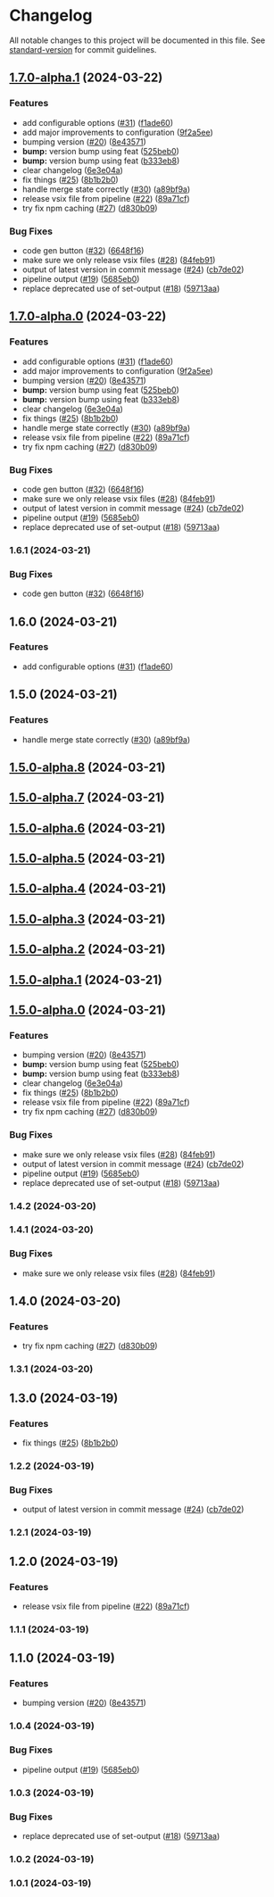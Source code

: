 # Changelog

All notable changes to this project will be documented in this file. See [standard-version](https://github.com/conventional-changelog/standard-version) for commit guidelines.

## [1.7.0-alpha.1](https://github.com/qvotaxon/translation-file-watcher/compare/v0.1.9...v1.7.0-alpha.1) (2024-03-22)


### Features

* add configurable options ([#31](https://github.com/qvotaxon/translation-file-watcher/issues/31)) ([f1ade60](https://github.com/qvotaxon/translation-file-watcher/commit/f1ade60234c502d2317bebf1f5d8db28dc38f453))
* add major improvements to configuration ([9f2a5ee](https://github.com/qvotaxon/translation-file-watcher/commit/9f2a5ee3ec13e9a158fc6727e629a5a727b53974))
* bumping version ([#20](https://github.com/qvotaxon/translation-file-watcher/issues/20)) ([8e43571](https://github.com/qvotaxon/translation-file-watcher/commit/8e43571c9ed18c66004b182c86ea543fa2c9d6dc))
* **bump:** version bump using feat ([525beb0](https://github.com/qvotaxon/translation-file-watcher/commit/525beb03a852fad93edb2d27788d1033179b5084))
* **bump:** version bump using feat ([b333eb8](https://github.com/qvotaxon/translation-file-watcher/commit/b333eb8ab0ac4d33f5afed96bd606ae90cd24fb7))
* clear changelog ([6e3e04a](https://github.com/qvotaxon/translation-file-watcher/commit/6e3e04a3b474f23c3e372bff956aaa5795489285))
* fix things ([#25](https://github.com/qvotaxon/translation-file-watcher/issues/25)) ([8b1b2b0](https://github.com/qvotaxon/translation-file-watcher/commit/8b1b2b074633edea7a22c5c793f4d3fac3d70e05))
* handle merge state correctly ([#30](https://github.com/qvotaxon/translation-file-watcher/issues/30)) ([a89bf9a](https://github.com/qvotaxon/translation-file-watcher/commit/a89bf9abb726d0e4338afa643a583a60183491ee))
* release vsix file from pipeline ([#22](https://github.com/qvotaxon/translation-file-watcher/issues/22)) ([89a71cf](https://github.com/qvotaxon/translation-file-watcher/commit/89a71cf1fcd1ab98291e0af08540a84da40180c6))
* try fix npm caching ([#27](https://github.com/qvotaxon/translation-file-watcher/issues/27)) ([d830b09](https://github.com/qvotaxon/translation-file-watcher/commit/d830b094591bdbcc06c5bc24edbfdb0578fff61f))


### Bug Fixes

* code gen button ([#32](https://github.com/qvotaxon/translation-file-watcher/issues/32)) ([6648f16](https://github.com/qvotaxon/translation-file-watcher/commit/6648f168da325a4a6aa3cff4c4b2d5169143b936))
* make sure we only release vsix files ([#28](https://github.com/qvotaxon/translation-file-watcher/issues/28)) ([84feb91](https://github.com/qvotaxon/translation-file-watcher/commit/84feb912e4c705cb29184b5ce1181fa1cb3915db))
* output of latest version in commit message ([#24](https://github.com/qvotaxon/translation-file-watcher/issues/24)) ([cb7de02](https://github.com/qvotaxon/translation-file-watcher/commit/cb7de02592fb702909d2a56c41d389309d7f0ae3))
* pipeline output ([#19](https://github.com/qvotaxon/translation-file-watcher/issues/19)) ([5685eb0](https://github.com/qvotaxon/translation-file-watcher/commit/5685eb09bf0543fd9086ce31086b434c3b522d5c))
* replace deprecated use of set-output ([#18](https://github.com/qvotaxon/translation-file-watcher/issues/18)) ([59713aa](https://github.com/qvotaxon/translation-file-watcher/commit/59713aac9e12f4c55b6c18cc4031f8e7282f2eb9))

## [1.7.0-alpha.0](https://github.com/qvotaxon/translation-file-watcher/compare/v0.1.9...v1.7.0-alpha.0) (2024-03-22)


### Features

* add configurable options ([#31](https://github.com/qvotaxon/translation-file-watcher/issues/31)) ([f1ade60](https://github.com/qvotaxon/translation-file-watcher/commit/f1ade60234c502d2317bebf1f5d8db28dc38f453))
* add major improvements to configuration ([9f2a5ee](https://github.com/qvotaxon/translation-file-watcher/commit/9f2a5ee3ec13e9a158fc6727e629a5a727b53974))
* bumping version ([#20](https://github.com/qvotaxon/translation-file-watcher/issues/20)) ([8e43571](https://github.com/qvotaxon/translation-file-watcher/commit/8e43571c9ed18c66004b182c86ea543fa2c9d6dc))
* **bump:** version bump using feat ([525beb0](https://github.com/qvotaxon/translation-file-watcher/commit/525beb03a852fad93edb2d27788d1033179b5084))
* **bump:** version bump using feat ([b333eb8](https://github.com/qvotaxon/translation-file-watcher/commit/b333eb8ab0ac4d33f5afed96bd606ae90cd24fb7))
* clear changelog ([6e3e04a](https://github.com/qvotaxon/translation-file-watcher/commit/6e3e04a3b474f23c3e372bff956aaa5795489285))
* fix things ([#25](https://github.com/qvotaxon/translation-file-watcher/issues/25)) ([8b1b2b0](https://github.com/qvotaxon/translation-file-watcher/commit/8b1b2b074633edea7a22c5c793f4d3fac3d70e05))
* handle merge state correctly ([#30](https://github.com/qvotaxon/translation-file-watcher/issues/30)) ([a89bf9a](https://github.com/qvotaxon/translation-file-watcher/commit/a89bf9abb726d0e4338afa643a583a60183491ee))
* release vsix file from pipeline ([#22](https://github.com/qvotaxon/translation-file-watcher/issues/22)) ([89a71cf](https://github.com/qvotaxon/translation-file-watcher/commit/89a71cf1fcd1ab98291e0af08540a84da40180c6))
* try fix npm caching ([#27](https://github.com/qvotaxon/translation-file-watcher/issues/27)) ([d830b09](https://github.com/qvotaxon/translation-file-watcher/commit/d830b094591bdbcc06c5bc24edbfdb0578fff61f))


### Bug Fixes

* code gen button ([#32](https://github.com/qvotaxon/translation-file-watcher/issues/32)) ([6648f16](https://github.com/qvotaxon/translation-file-watcher/commit/6648f168da325a4a6aa3cff4c4b2d5169143b936))
* make sure we only release vsix files ([#28](https://github.com/qvotaxon/translation-file-watcher/issues/28)) ([84feb91](https://github.com/qvotaxon/translation-file-watcher/commit/84feb912e4c705cb29184b5ce1181fa1cb3915db))
* output of latest version in commit message ([#24](https://github.com/qvotaxon/translation-file-watcher/issues/24)) ([cb7de02](https://github.com/qvotaxon/translation-file-watcher/commit/cb7de02592fb702909d2a56c41d389309d7f0ae3))
* pipeline output ([#19](https://github.com/qvotaxon/translation-file-watcher/issues/19)) ([5685eb0](https://github.com/qvotaxon/translation-file-watcher/commit/5685eb09bf0543fd9086ce31086b434c3b522d5c))
* replace deprecated use of set-output ([#18](https://github.com/qvotaxon/translation-file-watcher/issues/18)) ([59713aa](https://github.com/qvotaxon/translation-file-watcher/commit/59713aac9e12f4c55b6c18cc4031f8e7282f2eb9))

### 1.6.1 (2024-03-21)


### Bug Fixes

* code gen button ([#32](https://github.com/qvotaxon/translation-file-watcher/issues/32)) ([6648f16](https://github.com/qvotaxon/translation-file-watcher/commit/6648f168da325a4a6aa3cff4c4b2d5169143b936))

## 1.6.0 (2024-03-21)


### Features

* add configurable options ([#31](https://github.com/qvotaxon/translation-file-watcher/issues/31)) ([f1ade60](https://github.com/qvotaxon/translation-file-watcher/commit/f1ade60234c502d2317bebf1f5d8db28dc38f453))

## 1.5.0 (2024-03-21)


### Features

* handle merge state correctly ([#30](https://github.com/qvotaxon/translation-file-watcher/issues/30)) ([a89bf9a](https://github.com/qvotaxon/translation-file-watcher/commit/a89bf9abb726d0e4338afa643a583a60183491ee))

## [1.5.0-alpha.8](https://github.com/qvotaxon/translation-file-watcher/compare/v1.5.0-alpha.7...v1.5.0-alpha.8) (2024-03-21)

## [1.5.0-alpha.7](https://github.com/qvotaxon/translation-file-watcher/compare/v1.5.0-alpha.6...v1.5.0-alpha.7) (2024-03-21)

## [1.5.0-alpha.6](https://github.com/qvotaxon/translation-file-watcher/compare/v1.5.0-alpha.5...v1.5.0-alpha.6) (2024-03-21)

## [1.5.0-alpha.5](https://github.com/qvotaxon/translation-file-watcher/compare/v1.5.0-alpha.4...v1.5.0-alpha.5) (2024-03-21)

## [1.5.0-alpha.4](https://github.com/qvotaxon/translation-file-watcher/compare/v1.5.0-alpha.3...v1.5.0-alpha.4) (2024-03-21)

## [1.5.0-alpha.3](https://github.com/qvotaxon/translation-file-watcher/compare/v1.5.0-alpha.2...v1.5.0-alpha.3) (2024-03-21)

## [1.5.0-alpha.2](https://github.com/qvotaxon/translation-file-watcher/compare/v1.5.0-alpha.1...v1.5.0-alpha.2) (2024-03-21)

## [1.5.0-alpha.1](https://github.com/qvotaxon/translation-file-watcher/compare/v1.5.0-alpha.0...v1.5.0-alpha.1) (2024-03-21)

## [1.5.0-alpha.0](https://github.com/qvotaxon/translation-file-watcher/compare/v0.1.9...v1.5.0-alpha.0) (2024-03-21)


### Features

* bumping version ([#20](https://github.com/qvotaxon/translation-file-watcher/issues/20)) ([8e43571](https://github.com/qvotaxon/translation-file-watcher/commit/8e43571c9ed18c66004b182c86ea543fa2c9d6dc))
* **bump:** version bump using feat ([525beb0](https://github.com/qvotaxon/translation-file-watcher/commit/525beb03a852fad93edb2d27788d1033179b5084))
* **bump:** version bump using feat ([b333eb8](https://github.com/qvotaxon/translation-file-watcher/commit/b333eb8ab0ac4d33f5afed96bd606ae90cd24fb7))
* clear changelog ([6e3e04a](https://github.com/qvotaxon/translation-file-watcher/commit/6e3e04a3b474f23c3e372bff956aaa5795489285))
* fix things ([#25](https://github.com/qvotaxon/translation-file-watcher/issues/25)) ([8b1b2b0](https://github.com/qvotaxon/translation-file-watcher/commit/8b1b2b074633edea7a22c5c793f4d3fac3d70e05))
* release vsix file from pipeline ([#22](https://github.com/qvotaxon/translation-file-watcher/issues/22)) ([89a71cf](https://github.com/qvotaxon/translation-file-watcher/commit/89a71cf1fcd1ab98291e0af08540a84da40180c6))
* try fix npm caching ([#27](https://github.com/qvotaxon/translation-file-watcher/issues/27)) ([d830b09](https://github.com/qvotaxon/translation-file-watcher/commit/d830b094591bdbcc06c5bc24edbfdb0578fff61f))


### Bug Fixes

* make sure we only release vsix files ([#28](https://github.com/qvotaxon/translation-file-watcher/issues/28)) ([84feb91](https://github.com/qvotaxon/translation-file-watcher/commit/84feb912e4c705cb29184b5ce1181fa1cb3915db))
* output of latest version in commit message ([#24](https://github.com/qvotaxon/translation-file-watcher/issues/24)) ([cb7de02](https://github.com/qvotaxon/translation-file-watcher/commit/cb7de02592fb702909d2a56c41d389309d7f0ae3))
* pipeline output ([#19](https://github.com/qvotaxon/translation-file-watcher/issues/19)) ([5685eb0](https://github.com/qvotaxon/translation-file-watcher/commit/5685eb09bf0543fd9086ce31086b434c3b522d5c))
* replace deprecated use of set-output ([#18](https://github.com/qvotaxon/translation-file-watcher/issues/18)) ([59713aa](https://github.com/qvotaxon/translation-file-watcher/commit/59713aac9e12f4c55b6c18cc4031f8e7282f2eb9))

### 1.4.2 (2024-03-20)

### 1.4.1 (2024-03-20)


### Bug Fixes

* make sure we only release vsix files ([#28](https://github.com/qvotaxon/translation-file-watcher/issues/28)) ([84feb91](https://github.com/qvotaxon/translation-file-watcher/commit/84feb912e4c705cb29184b5ce1181fa1cb3915db))

## 1.4.0 (2024-03-20)


### Features

* try fix npm caching ([#27](https://github.com/qvotaxon/translation-file-watcher/issues/27)) ([d830b09](https://github.com/qvotaxon/translation-file-watcher/commit/d830b094591bdbcc06c5bc24edbfdb0578fff61f))

### 1.3.1 (2024-03-20)

## 1.3.0 (2024-03-19)


### Features

* fix things ([#25](https://github.com/qvotaxon/translation-file-watcher/issues/25)) ([8b1b2b0](https://github.com/qvotaxon/translation-file-watcher/commit/8b1b2b074633edea7a22c5c793f4d3fac3d70e05))

### 1.2.2 (2024-03-19)


### Bug Fixes

* output of latest version in commit message ([#24](https://github.com/qvotaxon/translation-file-watcher/issues/24)) ([cb7de02](https://github.com/qvotaxon/translation-file-watcher/commit/cb7de02592fb702909d2a56c41d389309d7f0ae3))

### 1.2.1 (2024-03-19)

## 1.2.0 (2024-03-19)


### Features

* release vsix file from pipeline ([#22](https://github.com/qvotaxon/translation-file-watcher/issues/22)) ([89a71cf](https://github.com/qvotaxon/translation-file-watcher/commit/89a71cf1fcd1ab98291e0af08540a84da40180c6))

### 1.1.1 (2024-03-19)

## 1.1.0 (2024-03-19)


### Features

* bumping version ([#20](https://github.com/qvotaxon/translation-file-watcher/issues/20)) ([8e43571](https://github.com/qvotaxon/translation-file-watcher/commit/8e43571c9ed18c66004b182c86ea543fa2c9d6dc))

### 1.0.4 (2024-03-19)


### Bug Fixes

* pipeline output ([#19](https://github.com/qvotaxon/translation-file-watcher/issues/19)) ([5685eb0](https://github.com/qvotaxon/translation-file-watcher/commit/5685eb09bf0543fd9086ce31086b434c3b522d5c))

### 1.0.3 (2024-03-19)


### Bug Fixes

* replace deprecated use of set-output ([#18](https://github.com/qvotaxon/translation-file-watcher/issues/18)) ([59713aa](https://github.com/qvotaxon/translation-file-watcher/commit/59713aac9e12f4c55b6c18cc4031f8e7282f2eb9))

### 1.0.2 (2024-03-19)

### 1.0.1 (2024-03-19)